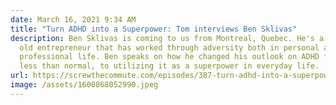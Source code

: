 ```yaml
---
date: March 16, 2021 9:34 AM
title: "Turn ADHD into a Superpower: Tom interviews Ben Sklivas"
description: Ben Sklivas is coming to us from Montreal, Quebec. He's a 27 year
  old entrepreneur that has worked through adversity both in personal and his
  professional life. Ben speaks on how he changed his outlook on ADHD from being
  less than normal, to utilizing it as a superpower in everyday life.
url: https://screwthecommute.com/episodes/387-turn-adhd-into-a-superpower-tom-interviews-ben-sklivas/
image: /assets/1600868052990.jpeg
---
```

